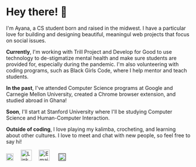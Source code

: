 <h1>
  Hey there! 👋
</h1>
<p>
 I'm Ayana, a CS student born and raised in the midwest. I have a particular love for building and designing beautiful, meaningul web projects that focus on social issues.
</p>
<p>
  <b>Currently</b>, I'm working with Trill Project and Develop for Good to use technology to de-stigmatize mental health and make sure students are provided for, especially during the pandemic. I'm also volunteering with coding programs, such as Black Girls Code, where I help mentor and teach students.
</p>
<p>
  <b>In the past</b>, I've attended Computer Science programs at Google and Carnegie Mellon University, created a Chrome browser extension, and studied abroad in Ghana!
</p>
<p>
  <b>Soon</b>, I'll start at Stanford University where I'll be studying Computer Science and Human-Computer Interaction.
</p>
<p>
  <b>Outside of coding</b>, I love playing my kalimba, crocheting, and learning about other cultures. I love to meet and chat with new people, so feel free to say hi!
</p>
<div>
 <a href="https://ayanagriffin.com"> <img width="20" alt="Personal website/portfolio" src="https://user-images.githubusercontent.com/69114559/113362136-807faa00-9302-11eb-9f69-38c73681d5a7.png"></a>
  &nbsp; &nbsp;
<a href="https://linkedin.com/in/ayanagriffin"><img width="30" alt="LinkedIn" src="https://user-images.githubusercontent.com/69114559/113361169-31387a00-9300-11eb-9c78-1c378b5c738d.png"></a>
  &nbsp; &nbsp;
<a href="mailto:hi@ayanagriffin.com"><img width="30" alt="Email" src="https://user-images.githubusercontent.com/69114559/113361170-31387a00-9300-11eb-9252-aaff0bfcb949.png"></a>
  &nbsp; &nbsp;&nbsp;
<a href=""><img width="20" alt="Resume" src="https://user-images.githubusercontent.com/69114559/113361171-31387a00-9300-11eb-8438-9b84d91b3c15.png"></a>

</div>



